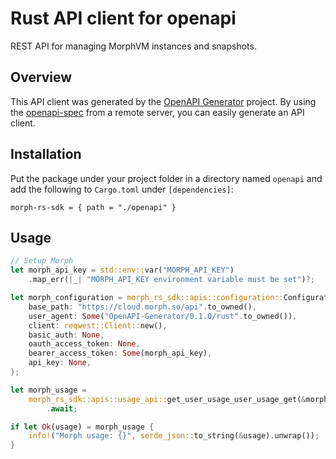 # Rust API client for openapi

REST API for managing MorphVM instances and snapshots.

## Overview

This API client was generated by the [OpenAPI Generator](https://openapi-generator.tech) project. By using the [openapi-spec](https://openapis.org) from a remote server, you can easily generate an API client.

## Installation

Put the package under your project folder in a directory named `openapi` and add the following to `Cargo.toml` under `[dependencies]`:

```
morph-rs-sdk = { path = "./openapi" }
```

## Usage

```rs
// Setup Morph
let morph_api_key = std::env::var("MORPH_API_KEY")
    .map_err(|_| "MORPH_API_KEY environment variable must be set")?;

let morph_configuration = morph_rs_sdk::apis::configuration::Configuration {
    base_path: "https://cloud.morph.so/api".to_owned(),
    user_agent: Some("OpenAPI-Generator/0.1.0/rust".to_owned()),
    client: reqwest::Client::new(),
    basic_auth: None,
    oauth_access_token: None,
    bearer_access_token: Some(morph_api_key),
    api_key: None,
};

let morph_usage =
    morph_rs_sdk::apis::usage_api::get_user_usage_user_usage_get(&morph_configuration, None)
        .await;

if let Ok(usage) = morph_usage {
    info!("Morph usage: {}", serde_json::to_string(&usage).unwrap());
}
```
